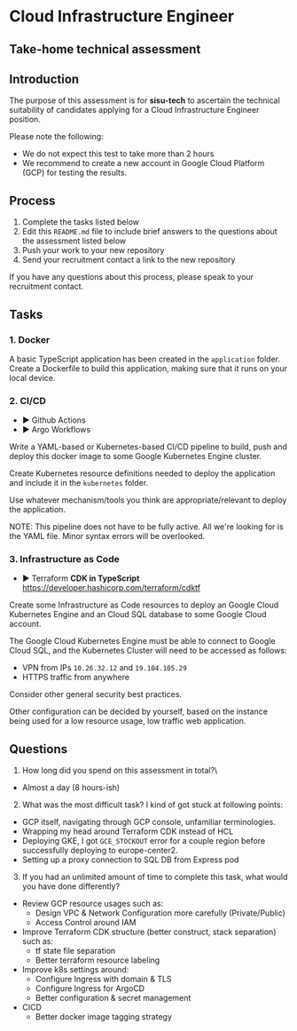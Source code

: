 # Cloud Infrastructure Engineer
## Take-home technical assessment

## Introduction
The purpose of this assessment is for **sisu-tech** to ascertain the technical suitability of candidates applying for a Cloud Infrastructure Engineer position.

Please note the following:

 - We do not expect this test to take more than 2 hours
 - We recommend to create a new account in Google Cloud Platform (GCP) for testing the results.

## Process

 1. Complete the tasks listed below
 2. Edit this `README.md` file to include brief answers to the questions about the assessment listed below
 3. Push your work to your new repository
 4. Send your recruitment contact a link to the new repository

If you have any questions about this process, please speak to your recruitment contact.

## Tasks

### 1. Docker
A basic TypeScript application has been created in the `application` folder. Create a Dockerfile to build this application, making sure that it runs on your local device.

### 2. CI/CD
 - :arrow_forward: Github Actions
 - :arrow_forward: Argo Workflows

Write a YAML-based or Kubernetes-based CI/CD pipeline to build, push and deploy this docker image to some Google Kubernetes Engine cluster.

Create Kubernetes resource definitions needed to deploy the application and include it in the `kubernetes` folder.

Use whatever mechanism/tools you think are appropriate/relevant to deploy the application.

NOTE: This pipeline does not have to be fully active. All we're looking for is the YAML file. Minor syntax errors will be overlooked.

### 3. Infrastructure as Code
 - :arrow_forward: Terraform **CDK in TypeScript** https://developer.hashicorp.com/terraform/cdktf

Create some Infrastructure as Code resources to deploy an Google Cloud Kubernetes Engine and an Cloud SQL database to some Google Cloud account.

The Google Cloud Kubernetes Engine must be able to connect to Google Cloud SQL, and the Kubernetes Cluster will need to be accessed as follows:
 - VPN from IPs `10.26.32.12` and `19.104.105.29`
 - HTTPS traffic from anywhere

Consider other general security best practices.

Other configuration can be decided by yourself, based on the instance being used for a low resource usage, low traffic web application.

## Questions

 1. How long did you spend on this assessment in total?\
 - Almost a day (8 hours-ish)

 2. What was the most difficult task?
I kind of got stuck at following points:
 - GCP itself, navigating through GCP console, unfamiliar terminologies.
 - Wrapping my head around Terraform CDK instead of HCL
 - Deploying GKE, I got `GCE_STOCKOUT` error for a couple region before successfully deploying to europe-center2.
 - Setting up a proxy connection to SQL DB from Express pod

 3. If you had an unlimited amount of time to complete this task, what would you have done differently?

- Review GCP resource usages such as:
   - Design VPC & Network Configuration more carefully (Private/Public)
   - Access Control around IAM
 - Improve Terraform CDK structure (better construct, stack separation) such as:
   - tf state file separation
   - Better terraform resource labeling
 - Improve k8s settings around:
   - Configure Ingress with domain & TLS
   - Configure Ingress for ArgoCD
   - Better configuration & secret management
 - CICD
   - Better docker image tagging strategy
